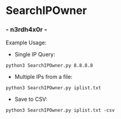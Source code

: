 # SearchIPOwner

### - n3rdh4x0r -

Example Usage:

- Single IP Query:

```
python3 SearchIPOwner.py 8.8.8.8
```

- Multiple IPs from a file:

```
python3 SearchIPOwner.py iplist.txt
```

- Save to CSV:

```
python3 SearchIPOwner.py iplist.txt -csv
```
